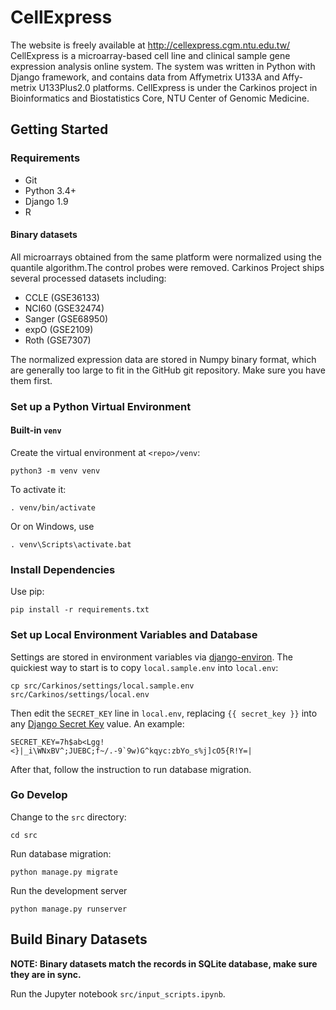 # CellExpress

The website is freely available at http://cellexpress.cgm.ntu.edu.tw/  
CellExpress is a microarray-based cell line and clinical sample gene expression analysis online system.
The system was written in Python with Django framework, and contains data from Affymetrix U133A and Affy-metrix U133Plus2.0 platforms. 
CellExpress is under the Carkinos project in Bioinformatics and Biostatistics Core, NTU Center of Genomic Medicine.


## Getting Started

### Requirements

- Git
- Python 3.4+
- Django 1.9
- R

#### Binary datasets
All microarrays obtained from the same platform were normalized using the quantile algorithm.The control probes were removed.
Carkinos Project ships several processed datasets including:

- CCLE (GSE36133)
- NCI60 (GSE32474)
- Sanger (GSE68950)
- expO (GSE2109)
- Roth (GSE7307)

The normalized expression data are stored in Numpy binary format, which are generally too large to fit in the GitHub git repository. Make sure you have them first.


### Set up a Python Virtual Environment

#### Built-in `venv`

Create the virtual environment at `<repo>/venv`:

    python3 -m venv venv

To activate it:

    . venv/bin/activate

Or on Windows, use

    . venv\Scripts\activate.bat


### Install Dependencies

Use pip:

    pip install -r requirements.txt


### Set up Local Environment Variables and Database

Settings are stored in environment variables via [django-environ]. The
quickiest way to start is to copy `local.sample.env` into `local.env`:

    cp src/Carkinos/settings/local.sample.env src/Carkinos/settings/local.env

Then edit the `SECRET_KEY` line in `local.env`, replacing `{{ secret_key }}` into any [Django Secret Key] value. An example:

    SECRET_KEY=7h$ab<Lgg!<}|_i\WNxBV^;JUEBC;f~/.-9`9w)G^kqyc:zbYo_s%j]cO5{R!Y=|

After that, follow the instruction to run database migration.


### Go Develop

Change to the `src` directory:

    cd src

Run database migration:

    python manage.py migrate

Run the development server

    python manage.py runserver



## Build Binary Datasets

**NOTE: Binary datasets match the records in SQLite database, make sure they are in sync.**

Run the Jupyter notebook `src/input_scripts.ipynb`.

[django-environ]: http://django-environ.readthedocs.org/en/latest/
[Django Secret Key]: http://www.miniwebtool.com/django-secret-key-generator/
